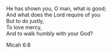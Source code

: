 He has shown you, O man, what is good;\
And what does the Lord require of you\
But to do justly,\
To love mercy,\
And to walk humbly with your God?

Micah 6:8
